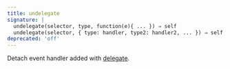 ```yaml
---
title: undelegate
signature: |
  undelegate(selector, type, function(e){ ... }) ⇒ self
  undelegate(selector, { type: handler, type2: handler2, ... }) ⇒ self
deprecated: 'off'
---
```


Detach event handler added with [delegate](#delegate).
